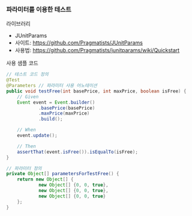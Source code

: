 ### 파라미터를 이용한 테스트
라이브러리
- JUnitParams
- 사이트: https://github.com/Pragmatists/JUnitParams
- 사용법: https://github.com/Pragmatists/junitparams/wiki/Quickstart

사용 샘플 코드
~~~java
// 테스트 코드 정의
@Test
@Parameters // 파라미터 사용 어노테이션
public void testFree(int basePrice, int maxPrice, boolean isFree) {
    // Given
    Event event = Event.builder()
            .basePrice(basePrice)
            .maxPrice(maxPrice)
            .build();

    // When
    event.update();

    // Then
    assertThat(event.isFree()).isEqualTo(isFree);
}

// 파라미터 정의
private Object[] parametersForTestFree() {
    return new Object[] {
            new Object[] {0, 0, true},
            new Object[] {0, 0, true},
            new Object[] {0, 0, true}
    };
}
~~~